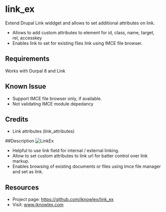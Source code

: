 # link_ex
Extend Drupal Link widdget and allows to set additional attributes on link.
 - Allows to add custom attributes to <a> element for id, class, name, target, rel, accesskey
 - Enables link to set for existing files link using IMCE file browser.

## Requirements

Works with Durpal 8 and Link


## Known Issue
 - Support IMCE file browser only, if available.
 - Not validating IMCE module depedancy 

## Credits
 - Link attributes (link_attributes)



##Description
![LinkEx](https://user-images.githubusercontent.com/39402077/40540850-8327d6fa-6011-11e8-899c-40bca0dd96a3.png "LinkEx and Imce file manager for link")

- Helpful to use link field for internal / external linking.
- Allow to set custom attributes to link url for batter control over link markup.
- Enables browsing of existing documents or files using Imce file manager and set as link.


## Resources

- Project page: https://github.com/iknowlex/link_ex
- Visit: www.iknowlex.com
